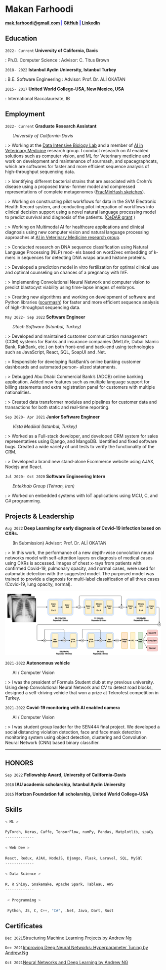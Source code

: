 # Makan Farhoodi

<span style="color:blue">**<a href="mailto:mak.farhoodi@gmail.com">mak.farhoodi@gmail.com</a>
|
<a href="https://github.com/MakanFar" target="_blank">GitHub</a>
|
<a href="https://www.linkedin.com/in/makan-farhoodi-470120133/" target="_blank">LinkedIn</a>**</span>


## **Education**

`2022- Current` **University of California, Davis**

: Ph.D. Computer Science
: Advisor: C. Titus Brown

`2018- 2022` **Istanbul Aydin University, Istanbul Turkey**

: B.E. Software Engineering
: Advisor: Prof. Dr. ALİ OKATAN

`2015- 2017` **United World College-USA, New Mexico, USA**

: International Baccalaureate, IB


## **Employment**

`2022- Current` **Graduate Research Assistant**

&nbsp; &nbsp; &nbsp; _University of California-Davis_

: > Working at the [Data Intensive Biology Lab](http://ivory.idyll.org/lab/) and a member of [AI in Veterinary Medicine](https://ai.vetmed.ucdavis.edu/) research group. I conduct research on AI enabled solutions such as computer vision, and ML for Veterinary medicine and work on development and maintenance of sourmash, and spacegraphcats, which are softwares for faster and more efficient sequence analysis of high-throughput sequencing data.

: >  Identifying different bacterial strains that are associated with Crohn’s disease using a proposed trans- former model and compressed representations of complete metagenomes ([FracMinHash sketches](https://www.biorxiv.org/content/10.1101/2022.01.11.475838v2)).

: > Working on constructing pilot workflows for data in the SVM Electronic Health Record system, and conducting pilot integration of workflows into clinical decision support using a novel natural language processing model to predict survival and diagnosis of the patients. ([CeDAR grant](https://research.ucdavis.edu/data-science-researchers-receive-over-1-million-in-grants/) )

: >  Working on Multimodal AI for healthcare applications and clinical diagnosis using new computer vision and natural language processing approaches at [AI in Veterinary Medicine research group](https://ai.vetmed.ucdavis.edu).

: >  Conducted research on DNA sequence classification using Natural Language Processing (NLP) mod- els based on word2vec embedding of k-mers in sequences for detecting DNA wraps around histone proteins.

: >  Developed a prediction model in vitro fertilization for optimal clinical use and optimal counseling on chances of a pregnancy with IVF.

: >  Implementing Convolutional Neural Network and computer vision to predict blastocyst viability using time-lapse images of embryos.

: >  Creating new algorithms and working on development of software and Python libraries ([sourmash](https://sourmash.readthedocs.io/en/latest/)) for faster and more efficient sequence analysis of high-throughput sequencing data.




`May 2022- Sep 2022` **Software Engineer**

&nbsp; &nbsp; &nbsp; _Dtech Software (Istanbul, Turkey)_

: > Developed and maintained customer communication management (CCM) systems for Banks and insurance companies (MetLife, Dubai Islamic Bank, RakBank, etc.) on both front-end and back-end using technologies such as JavaScript, React, SQL, SoapUI and .Net.

: >  Responsible for developing RakBank’s online banking customer dashboards and automated person- alized statements.

: >  Debugged Abu Dhabi Commercial Bank’s (ADCB) online banking application. Added new features such as multiple language support for billing statements and extra registration panel for customers with multiple nationalities.

: > Created data transformer modules and pipelines for customer data and transactions for
both static and real-time reporting.



`Sep 2020- Apr 2021` **Junior Software Engineer**

&nbsp; &nbsp; &nbsp; _Vista Medikal (Istanbul, Turkey)_


: > Worked as a Full-stack developer, and developed CRM system for sales representatives using Django, and MangoDB. Identified and fixed software bugs. Created a wide variety of unit tests to verify the functionality of the CRM.

: > Developed a brand new stand-alone Ecommerce website using AJAX, Nodejs and React.




`Jul 2020- Oct 2020` **Software Engineering Intern**

&nbsp; &nbsp; &nbsp; _Entekhab Group (Tehran, Iran)_

: > Worked on embedded systems with IoT applications using MCU, C, and C# programming.



## **Projects & Leadership**


`Aug 2022` **Deep Learning for early diagnosis of Covid-19 infection based on CXRs.**

&nbsp; &nbsp; &nbsp; (In Submission) Advisor: Prof. Dr. ALİ OKATAN

: > In this work, the performance of a new depth-wise convolution neural networks model with self-attention layers on diagnosis of medical cases using CXRs is accessed. Images of chest x-rays from patients with confirmed Covid-19, pulmonary opacity, and normal cases, were used for automatic detection with the suggested model. The purposed model was trained to provide a diagnosis for multi-label classification of all three cases (Covid-19, lung opacity, normal).

<!-- image -->
<p align="center"><img src="coatnet.png"></p>


`2021-2022` **Autonomous vehicle**

&nbsp; &nbsp; &nbsp; AI / Computer Vision

: > I was the president of Formula Student club at my previous university. Using deep Convolutional Neural Network and CV to detect road blocks, designed a self-driving vehicle that won a prize at Teknofest competition in Turkey.

`2021-2022` **Covid-19 monitoring with AI enabled camera**

&nbsp; &nbsp; &nbsp; AI / Computer Vision

: > I was student group leader for the SEN444 final project. We developed a social distancing violation detection, face and face mask detection monitoring system using object detection, clustering and Convolution Neural Network (CNN) based binary classifier.

---------------------------------------------------------------------------------

## **HONORS**

`Sep 2022` **Fellowship Award, University of California-Davis**

`2018` **IAU academic scholarship, Istanbul Aydin University**

`2015` **Horizon Foundation full scholarship, United World College-USA**



## **Skills**

```python
< ML > 

PyTorch, Keras, Caffe, TensorFlow, numPy, Pandas, Matplotlib, spaCy
-------------

< Web Dev >

React, Redux, AJAX, NodeJS, Django, Flask, Laravel, SQL, MySQl
-------------

< Data Science >

R, R Shiny, Snakemake, Apache Spark, Tableau, AWS
-------------

 < Programming >
 
 Python, JS, C, C++, "C#", .Net, Java, Dart, Rust
```
## **Certificates**

`Dec 2021`[Structuring Machine Learning Projects by Andrew Ng](https://www.coursera.org/account/accomplishments/verify/F2CACVRGW3GA?utm_source=link&utm_medium=certificate&utm_content=cert_image&utm_campaign=sharing_cta&utm_product=course)

`Dec 2021`[Improving Deep Neural Networks: Hyperparameter Tuning by Andrew Ng](https://www.google.com/url?sa=D&q=https://coursera.org/share/950fa2bf7c35381d7d02107e825989d0&ust=1665343980000000&usg=AOvVaw3FTohU3yWWr27JqcStFYju&hl=en)

`Oct 2021`[Neural Networks and Deep Learning by Andrew NG](https://www.google.com/url?sa=D&q=https://coursera.org/share/62b824a53175fceae44e4e50ca5207ff&ust=1665343980000000&usg=AOvVaw19A2FZQjZrLN6QEMM0kLov&hl=en)

